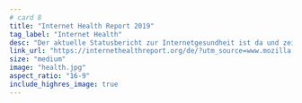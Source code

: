 ```yaml
---
# card 8
title: "Internet Health Report 2019"
tag_label: "Internet Health"
desc: "Der aktuelle Statusbericht zur Internetgesundheit ist da und zeigt, was ein gesundes Internet jetzt unbedingt braucht."
link_url: "https://internethealthreport.org/de/?utm_source=www.mozilla.org&utm_medium=referral&utm_campaign=homepage&utm_content=card"
size: "medium"
image: "health.jpg"
aspect_ratio: "16-9"
include_highres_image: true
---
```

